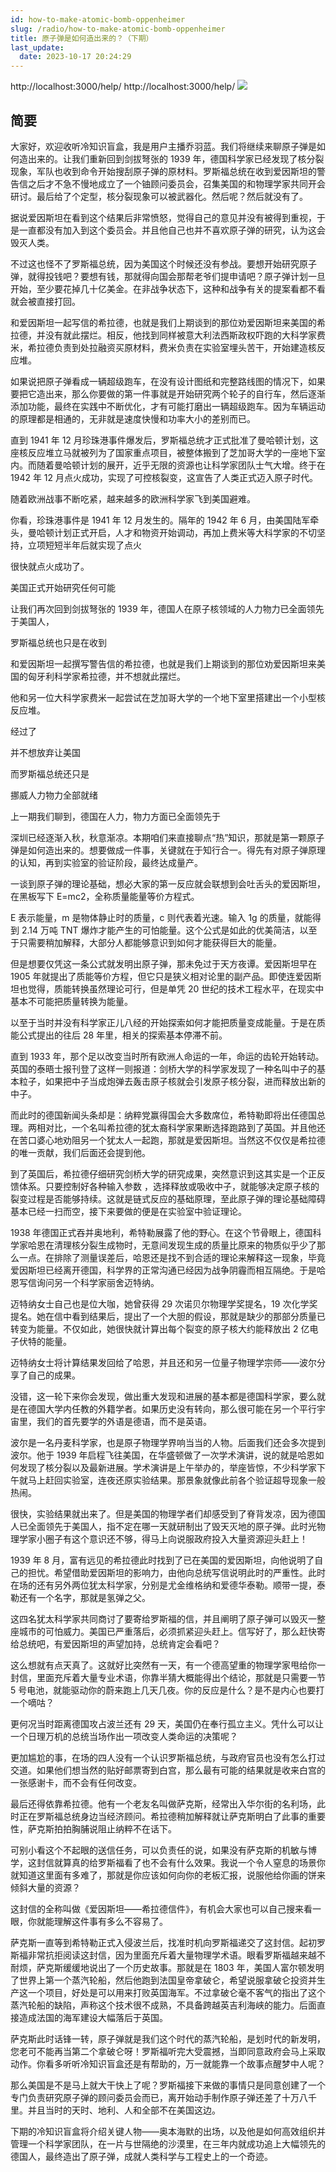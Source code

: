 ```yaml
---
id: how-to-make-atomic-bomb-oppenheimer
slug: /radio/how-to-make-atomic-bomb-oppenheimer
title: 原子弹是如何造出来的？（下期）
last_update:
  date: 2023-10-17 20:24:29
---
```

http://localhost:3000/help/
http://localhost:3000/help/
![](https://one-du.offshoreview.xyz/new-docu/e0bf274f2f20b542eb0a83b319b65c83.png)

## 简要

大家好，欢迎收听冷知识盲盒，我是用户主播乔羽蓝。我们将继续来聊原子弹是如何造出来的。让我们重新回到剑拔弩张的 1939 年，德国科学家已经发现了核分裂现象，军队也收到命令开始搜刮原子弹的原材料。罗斯福总统在收到爱因斯坦的警告信之后才不急不慢地成立了一个铀顾问委员会，召集美国的和物理学家共同开会研讨。最后给了个定型，核分裂现象可以被武器化。然后呢？然后就没有了。

据说爱因斯坦在看到这个结果后非常愤怒，觉得自己的意见并没有被得到重视，于是一直都没有加入到这个委员会。并且他自己也并不喜欢原子弹的研究，认为这会毁灭人类。

不过这也怪不了罗斯福总统，因为美国这个时候还没有参战。要想开始研究原子弹，就得投钱吧？要想有钱，那就得向国会那帮老爷们提申请吧？原子弹计划一旦开始，至少要花掉几十亿美金。在非战争状态下，这种和战争有关的提案看都不看就会被直接打回。

和爱因斯坦一起写信的希拉德，也就是我们上期谈到的那位劝爱因斯坦来美国的希拉德，并没有就此摆烂。相反，他找到同样被意大利法西斯政权吓跑的大科学家费米，希拉德负责到处拉融资买原材料，费米负责在实验室埋头苦干，开始建造核反应堆。

如果说把原子弹看成一辆超级跑车，在没有设计图纸和完整路线图的情况下，如果要把它造出来，那么你要做的第一件事就是开始研究两个轮子的自行车，然后逐渐添加功能，最终在实践中不断优化，才有可能打磨出一辆超级跑车。因为车辆运动的原理都是相通的，无非就是速度快慢和功率大小的差别而已。

直到 1941 年 12 月珍珠港事件爆发后，罗斯福总统才正式批准了曼哈顿计划，这座核反应堆立马就被列为了国家重点项目，被整体搬到了芝加哥大学的一座地下室内。而随着曼哈顿计划的展开，近乎无限的资源也让科学家团队士气大增。终于在 1942 年 12 月点火成功，实现了可控核裂变，这宣告了人类正式迈入原子时代。

随着欧洲战事不断吃紧，越来越多的欧洲科学家飞到美国避难。


你看，珍珠港事件是 1941 年 12 月发生的。隔年的 1942 年 6 月，由美国陆军牵头，曼哈顿计划正式开启，人才和物资开始调动，再加上费米等大科学家的不切坚持，立项短短半年后就实现了点火

很快就点火成功了。

美国正式开始研究任何可能



让我们再次回到剑拔弩张的 1939 年，德国人在原子核领域的人力物力已全面领先于美国人，

罗斯福总统也只是在收到

和爱因斯坦一起撰写警告信的希拉德，也就是我们上期谈到的那位劝爱因斯坦来美国的匈牙利科学家希拉德，并不想就此摆烂。

他和另一位大科学家费米一起尝试在芝加哥大学的一个地下室里搭建出一个小型核反应堆。


经过了



并不想放弃让美国


而罗斯福总统还只是

挪威人力物力全部就绪

上一期我们聊到，德国在人力，物力方面已全面领先于

深圳已经逐渐入秋，秋意渐凉。本期咱们来直接聊点“热”知识，那就是第一颗原子弹是如何造出来的。想要做成一件事，关键就在于知行合一。得先有对原子弹原理的认知，再到实验室的验证阶段，最终达成量产。

一谈到原子弹的理论基础，想必大家的第一反应就会联想到会吐舌头的爱因斯坦，在黑板写下 E=mc2，全称质量能量等价方程式。

E 表示能量，m 是物体静止时的质量，c 则代表着光速。输入 1g 的质量，就能得到 2.14 万吨 TNT 爆炸才能产生的可怕能量。这个公式是如此的优美简洁，以至于只需要稍加解释，大部分人都能够意识到如何才能获得巨大的能量。

但是想要仅凭这一条公式就发明出原子弹，那未免过于天方夜谭。爱因斯坦早在 1905 年就提出了质能等价方程，但它只是狭义相对论里的副产品。即使连爱因斯坦也觉得，质能转换虽然理论可行，但是单凭 20 世纪的技术工程水平，在现实中基本不可能把质量转换为能量。

以至于当时并没有科学家正儿八经的开始探索如何才能把质量变成能量。于是在质能公式提出的往后 28 年里，相关的探索基本停滞不前。

直到 1933 年，那个足以改变当时所有欧洲人命运的一年，命运的齿轮开始转动。英国的泰晤士报刊登了这样一则报道：剑桥大学的科学家发现了一种名叫中子的基本粒子，如果把中子当成炮弹去轰击原子核就会引发原子核分裂，进而释放出新的中子。

而此时的德国新闻头条却是：纳粹党赢得国会大多数席位，希特勒即将出任德国总理。两相对比，一个名叫希拉德的犹太裔科学家果断选择跑路到了英国。并且他还在苦口婆心地劝阻另一个犹太人一起跑，那就是爱因斯坦。当然这不仅仅是希拉德的唯一贡献，我们后面还会提到他。

到了英国后，希拉德仔细研究剑桥大学的研究成果，突然意识到这其实是一个正反馈体系。只要控制好各种输入参数 ，选择释放或吸收中子，就能够决定原子核的裂变过程是否能够持续。这就是链式反应的基础原理，至此原子弹的理论基础障碍基本已经一扫而空，接下来要做的便是在实验室中验证理论。

1938 年德国正式吞并奥地利，希特勒展露了他的野心。在这个节骨眼上，德国科学家哈恩在清理核分裂生成物时，无意间发现生成的质量比原来的物质似乎少了那么一点。在排除了测量误差后，哈恩还是找不到合适的理论来解释这一现象，毕竟爱因斯坦已经离开德国，科学界的正常沟通已经因为战争阴霾而相互隔绝。于是哈恩写信询问另一个科学家丽舍迈特纳。

迈特纳女士自己也是位大咖，她曾获得 29 次诺贝尔物理学奖提名，19 次化学奖提名。她在信中看到结果后，提出了一个大胆的假设，那就是缺少的那部分质量已转变为能量。不仅如此，她很快就计算出每个裂变的原子核大约能释放出 2 亿电子伏特的能量。

迈特纳女士将计算结果发回给了哈恩，并且还和另一位量子物理学宗师——波尔分享了自己的成果。

没错，这一轮下来你会发现，做出重大发现和进展的基本都是德国科学家，要么就是在德国大学内任教的外籍学者。如果历史没有转向，那么很可能在另一个平行宇宙里，我们的首先要学的外语是德语，而不是英语。

波尔是一名丹麦科学家，也是原子物理学界响当当的人物。后面我们还会多次提到波尔。他于 1939 年启程飞往美国，在华盛顿做了一次学术演讲，说的就是哈恩如何发现了核分裂以及最新进展。学术演讲是上午举办的，举座皆惊，不少科学家下午就马上赶回实验室，连夜还原实验结果。那景象就像此前各个验证超导现象一般热闹。

很快，实验结果就出来了。但是美国的物理学者们却感受到了脊背发凉，因为德国人已全面领先于美国人，指不定在哪一天就研制出了毁天灭地的原子弹。此时光物理学家小圈子有这个意识还不够，得马上向说服政府投入大量资源迎头赶上！

1939 年 8 月，富有远见的希拉德此时找到了已在美国的爱因斯坦，向他说明了自己的担忧。希望借助爱因斯坦的影响力，由他向总统写信说明此时的严重性。此时在场的还有另外两位犹太科学家，分别是尤金维格纳和爱德华泰勒。顺带一提，泰勒还有一个名字，那就是氢弹之父。

这四名犹太科学家共同商讨了要寄给罗斯福的信，并且阐明了原子弹可以毁灭一整座城市的可怕威力。美国已严重落后，必须抓紧迎头赶上。信写好了，那么赶快寄给总统吧，有爱因斯坦的声望加持，总统肯定会看吧？

这么想就有点天真了。这就好比突然有一天，有一个德高望重的物理学家甩给你一封信，里面充斥着大量专业术语，你靠半猜大概能得出个结论，那就是只需要一节 5 号电池，就能驱动你的蔚来跑上几天几夜。你的反应是什么？是不是内心也要打一个嘀咕？

更何况当时距离德国攻占波兰还有 29 天，美国仍在奉行孤立主义。凭什么可以让一个日理万机的总统当场作出一项改变人类命运的决策呢？

更加尴尬的事，在场的四人没有一个认识罗斯福总统，与政府官员也没有怎么打过交道。如果他们想当然的贴好邮票寄到白宫，那么最有可能的结果就是收来白宫的一张感谢卡，而不会有任何改变。

最后还得依靠希拉德。他有一个老友名叫做萨克斯，经常出入华尔街的名利场，此时正在罗斯福总统身边当经济顾问。希拉德稍加解释就让萨克斯明白了此事的重要性，萨克斯拍拍胸脯说阻止纳粹不在话下。

可别小看这个不起眼的送信任务，可以负责任的说，如果没有萨克斯的机敏与博学，这封信就算真的给罗斯福看了也不会有什么效果。我说一个令人窒息的场景你就知道这里面有多难了，那就是你应该如何向你的老板汇报，说服他给你画的饼来倾斜大量的资源？

这封信的全称叫做《爱因斯坦——希拉德信件》，有机会大家也可以自己搜来看一眼，你就能理解这件事有多么不容易了。

萨克斯一直等到希特勒正式入侵波兰后，找准时机向罗斯福递交了这封信。起初罗斯福非常抗拒阅读这封信，因为里面充斥着大量物理学术语。眼看罗斯福越来越不耐烦，萨克斯缓缓地说出了一个历史故事。那就是在 1803 年，美国人富尔顿发明了世界上第一个蒸汽轮船，然后他跑到法国皇帝拿破仑，希望说服拿破仑投资并生产这一个项目，好处是可以用来打败英国海军。不过拿破仑毫不客气的指出了这个蒸汽轮船的缺陷，声称这个技术很不成熟，不具备跨越英吉利海峡的能力。后面直接造成法国的海军建设大幅落后于英国。

萨克斯此时话锋一转，原子弹就是我们这个时代的蒸汽轮船，是划时代的新发明，您老可不能再当第二个拿破仑呀！罗斯福听完大受震撼，当即同意政府会马上采取动作。你看多听听冷知识盲盒还是有帮助的，万一就能靠一个故事点醒梦中人呢？

那么美国是不是马上就大干快上了呢？罗斯福接下来做的事情只是同意创建了一个专门负责研究原子弹的顾问委员会而已，离开始动手制作原子弹还差了十万八千里。并且当时的天时、地利、人和全部不在美国这边。

下期的冷知识盲盒将介绍关键人物——奥本海默的出场，以及他是如何高效组织并管理一个科学家团队，在一片与世隔绝的沙漠里，在三年内就成功追上大幅领先的德国人，最终造出了原子弹，成就人类科学与工程史上的一个奇迹。
